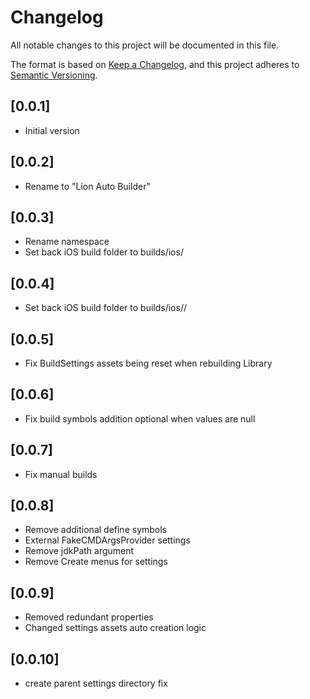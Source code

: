 # Changelog
All notable changes to this project will be documented in this file.

The format is based on [Keep a Changelog](https://keepachangelog.com/en/1.0.0/),
and this project adheres to [Semantic Versioning](https://semver.org/spec/v2.0.0.html).

## [0.0.1]
 - Initial version
 
## [0.0.2] 
 - Rename to "Lion Auto Builder"
  
## [0.0.3] 
 - Rename namespace
 - Set back iOS build folder to builds/ios/<buildName>
 
## [0.0.4]
 - Set back iOS build folder to builds/ios/<environment>/<buildName> 

## [0.0.5]
 - Fix BuildSettings assets being reset when rebuilding Library

## [0.0.6]
 - Fix build symbols addition optional when values are null

## [0.0.7]
 - Fix manual builds

## [0.0.8]
- Remove additional define symbols
- External FakeCMDArgsProvider settings
- Remove jdkPath argument
- Remove Create menus for settings

## [0.0.9]
- Removed redundant properties
- Changed settings assets auto creation logic

## [0.0.10]
- create parent settings directory fix
